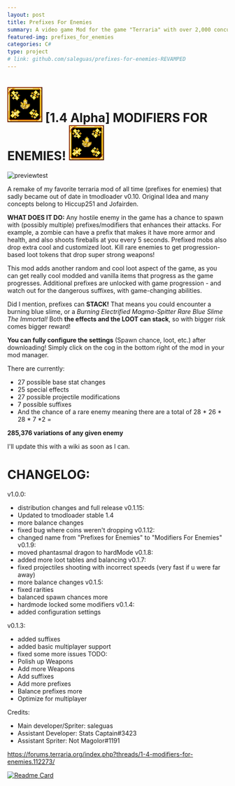 ```yaml
---
layout: post
title: Prefixes For Enemies
summary: A video game Mod for the game "Terraria" with over 2,000 concurrent users.
featured-img: prefixes_for_enemies
categories: C#
type: project
# link: github.com/saleguas/prefixes-for-enemies-REVAMPED
---
```



# ![img](https://github.com/saleguas/prefixes-for-enemies-REVAMPED/raw/main/icon.png)  [1.4 Alpha] MODIFIERS FOR ENEMIES! ![img](https://github.com/saleguas/prefixes-for-enemies-REVAMPED/raw/main/icon.png)

![previewtest](https://github.com/saleguas/prefixes-for-enemies-REVAMPED/raw/main/preview.gif)

A remake of my favorite terraria mod of all time (prefixes for enemies) that sadly became out of date in tmodloader v0.10. Original Idea and many concepts belong to Hiccup251 and Jofairden. 


**WHAT DOES IT DO:** Any hostile enemy in the game has a chance to spawn with (possibly multiple) prefixes/modifiers that enhances their attacks. For example, a zombie can have a prefix that makes it have more armor and health, and also shoots fireballs at you every 5 seconds. Prefixed mobs also drop extra cool and customized loot. Kill rare enemies to get progression-based loot tokens that drop super strong weapons! 

This mod adds another random and cool loot aspect of the game, as you can get really cool modded and vanilla items that progress as the game progresses. Additional prefixes are unlocked with game progression - and watch out for the dangerous suffixes, with game-changing abilities.

Did I mention, prefixes can **STACK!** That means you could encounter a burning blue slime, or a *Burning Electrified Magma-Spitter Rare Blue Slime The Immortal!* Both **the effects and the LOOT can stack**, so with bigger risk comes bigger reward!


**You can fully configure the settings** (Spawn chance, loot, etc.) after downloading! Simply click on the cog in the bottom right of the mod in your mod manager.

There are currently:
 - 27 possible base stat changes
 - 25 special effects
 - 27 possible projectile modifications
 - 7 possible suffixes
 - And the chance of a rare enemy
meaning there are a total of 28 * 26 * 28 * 7 *2 =

**285,376 variations of any given enemy**


I'll update this with a wiki as soon as I can.

# CHANGELOG:
v1.0.0:
- distribution changes and full release
v0.1.15:
- Updated to tmodloader stable 1.4
- more balance changes
- fixed bug where coins weren't dropping
v0.1.12:
- changed name from "Prefixes for Enemies" to "Modifiers For Enemies"
v0.1.9:
- moved phantasmal dragon to hardMode
v0.1.8:
- added more loot tables and balancing
v0.1.7:
- fixed projectiles shooting with incorrect speeds (very fast if u were far away)
- more balance changes
v0.1.5:
- fixed rarities
- balanced spawn chances more
- hardmode locked some modifiers
v0.1.4:
- added configuration settings

v0.1.3:
- added suffixes
- added basic multiplayer support
- fixed some more issues
TODO:
 - Polish up Weapons
 - Add more Weapons
 - Add suffixes
 - Add more prefixes
 - Balance prefixes more
 - Optimize for multiplayer

Credits:
 - Main developer/Spriter: saleguas
 - Assistant Developer: Stats Captain#3423
 - Assistant Spriter: Not Magolor#1191

https://forums.terraria.org/index.php?threads/1-4-modifiers-for-enemies.112273/

[![Readme Card](https://github-readme-stats.vercel.app/api/pin/?username=saleguas&repo=prefixes-for-enemies-REVAMPED)](https://github.com/saleguas/prefixes-for-enemies-REVAMPED)